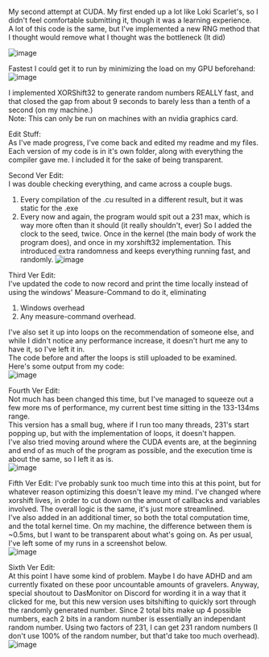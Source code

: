My second attempt at CUDA. My first ended up a lot like Loki Scarlet's, so I didn't feel comfortable submitting it, though it was a learning experience.  
A lot of this code is the same, but I've implemented a new RNG method that I thought would remove what I thought was the bottleneck (It did)
  
![image](https://github.com/user-attachments/assets/333aa555-a61e-4dce-aacb-64aac05f6e57)  
  
Fastest I could get it to run by minimizing the load on my GPU beforehand:  
![image](https://github.com/user-attachments/assets/61d1f90b-8ad9-4717-9c2a-36a9aa30698b)  
  
I implemented XORShift32 to generate random numbers REALLY fast, and that closed the gap from about 9 seconds to barely less than a tenth of a second (on my machine.)  
Note: This can only be run on machines with an nvidia graphics card.  

Edit Stuff:  
As I've made progress, I've come back and edited my readme and my files.  
Each version of my code is in it's own folder, along with everything the compiler gave me. I included it for the sake of being transparent.  
  
Second Ver Edit:  
I was double checking everything, and came across a couple bugs.  
1. Every compilation of the .cu resulted in a different result, but it was static for the .exe
2. Every now and again, the program would spit out a 231 max, which is way more often than it should (it really shouldn't, ever)
   So I added the clock to the seed, twice. Once in the kernel (the main body of work the program does), and once in my xorshift32 implementation. This introduced extra randomness and keeps everything running fast, and randomly.
   ![image](https://github.com/user-attachments/assets/e0adc2f6-1982-4832-b0f3-014a95da6cf7)

Third Ver Edit:  
I've updated the code to now record and print the time locally instead of using the windows' Measure-Command to do it, eliminating  
1. Windows overhead
2. Any measure-command overhead.    

I've also set it up into loops on the recommendation of someone else, and while I didn't notice any performance increase, it doesn't hurt me any to have it, so I've left it in.  
The code before and after the loops is still uploaded to be examined.  
Here's some output from my code:  
![image](https://github.com/user-attachments/assets/d087fbff-3729-47f6-84de-baeee8815e3f)

Fourth Ver Edit:  
Not much has been changed this time, but I've managed to squeeze out a few more ms of performance, my current best time sitting in the 133-134ms range.  
This version has a small bug, where if I run too many threads, 231's start popping up, but with the implementation of loops, it doesn't happen.  
I've also tried moving around where the CUDA events are, at the beginning and end of as much of the program as possible, and the execution time is about the same, so I left it as is.  
![image](https://github.com/user-attachments/assets/8047863f-1e36-4c14-b62f-ea58697d3a6d)  

Fifth Ver Edit:
I've probably sunk too much time into this at this point, but for whatever reason optimizing this doesn't leave my mind. I've changed where xorshift lives, in order to cut down on the amount of callbacks and variables involved. The overall logic is the same, it's just more streamlined.  
I've also added in an additional timer, so both the total computation time, and the total kernel time. On my machine, the difference between them is ~0.5ms, but I want to be transparent about what's going on. As per usual, I've left some of my runs in a screenshot below.  
![image](https://github.com/user-attachments/assets/563c8a13-a33c-4649-9309-3ca5568b270c)

Sixth Ver Edit:  
At this point I have some kind of problem. Maybe I do have ADHD and am currently fixated on these poor uncountable amounts of gravelers. Anyway, special shoutout to DasMonitor on Discord for wording it in a way that it clicked for me, but this new version uses bitshifting to quickly sort through the randomly generated number. Since 2 total bits make up 4 possible numbers, each 2 bits in a random number is essentially an independant random number. Using two factors of 231, I can get 231 random numbers (I don't use 100% of the random number, but that'd take too much overhead).
![image](https://github.com/user-attachments/assets/ca9483fc-b2fb-4fc2-9291-1b595100a0b9)  
